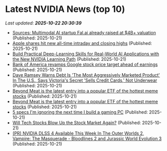 # Latest NVIDIA News (top 10)
_Last updated: **2025-10-22 20:30:39**_

- [Sources: Multimodal AI startup Fal.ai already raised at $4B+ valuation](https://finance.yahoo.com/news/sources-multimodal-ai-startup-fal-201241840.html) (Published: 2025-10-21)
- [Apple shares hit new all-time intraday and closing highs](https://macdailynews.com/2025/10/21/apple-shares-hit-new-all-time-intraday-and-closing-highs-88/) (Published: 2025-10-21)
- [Build Practical Deep-Learning Skills for Real-World AI Applications with the New NVIDIA Learning Path](https://www.nvidia.com/en-us/learn/learning-path/deep-learning/) (Published: 2025-10-21)
- [Bank of America revamps Google stock price target ahead of earnings](https://www.thestreet.com/investing/bank-of-america-revamps-google-stock-price-target-ahead-of-earnings) (Published: 2025-10-21)
- [Dave Ramsey Warns Debt Is 'The Most Aggressively Marketed Product' In The U.S., Says Victoria's Secret 'Sells Credit Cards,' Not Underwear](https://finance.yahoo.com/news/dave-ramsey-warns-debt-most-193357143.html) (Published: 2025-10-21)
- [Beyond Meat is the latest entry into a popular ETF of the hottest meme stocks](https://www.businessinsider.com/beyond-meat-added-to-popular-meme-stock-etf-bynd-open-2025-10) (Published: 2025-10-21)
- [Beyond Meat is the latest entry into a popular ETF of the hottest meme stocks](https://www.businessinsider.com/beyond-meat-stock-meme-etf-roundhill-retail-traders-bynd-2025-10) (Published: 2025-10-21)
- [5 specs I'm ignoring the next time I build a gaming PC](https://www.xda-developers.com/specs-i-will-ignore-next-time-i-build-gaming-pc/) (Published: 2025-10-21)
- [Will Tech Stocks Blow Up the Stock Market Again?](https://oilprice.com/Finance/the-Economy/Will-Tech-Stocks-Blow-Up-the-Stock-Market-Again.html) (Published: 2025-10-21)
- [(PR) NVIDIA DLSS 4 Available This Week In The Outer Worlds 2, Vampire: The Masquerade - Bloodlines 2 and Jurassic World Evolution 3](https://www.techpowerup.com/342106/nvidia-dlss-4-available-this-week-in-the-outer-worlds-2-vampire-the-masquerade-bloodlines-2-and-jurassic-world-evolution-3) (Published: 2025-10-21)
